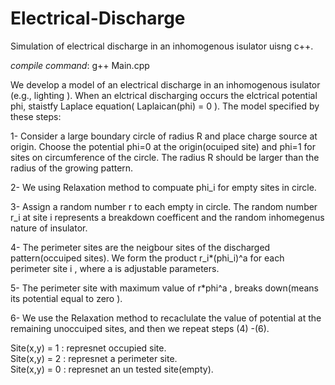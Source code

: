 # Electrical-Discharge
Simulation of electrical discharge in an inhomogenous isulator uisng c++.

*compile command*: g++ Main.cpp

We develop a model of an electrical discharge in an inhomogenous isulator (e.g., lighting ). When an elctrical discharging occurs the elctrical potential phi, staistfy Laplace equation( Laplaican(phi) = 0 ).  The model specified by these steps:

1- Consider a large boundary circle of radius R and place charge source at origin. Choose the potential phi=0 at the origin(ocuiped site)
	and phi=1 for sites on circumference of the circle. The radius R should be larger than the radius of the growing pattern. 

2- We using Relaxation method to compuate phi_i for empty sites in circle.

3- Assign a random number r to each empty in circle. The random number r_i at site i represents a breakdown coefficent and the random inhomegenus nature of insulator.

4- The perimeter sites are the neigbour sites of the discharged pattern(occuiped sites). We form the product r_i*(phi_i)^a for each perimeter site i , where a is adjustable parameters.

5- The perimeter site with maximum value of r*phi^a , breaks down(means its potential equal to zero ).

6- We use the Relaxation method to recaclulate the value of potential at the remaining unoccuiped sites, and then we repeat steps (4) -(6).


Site(x,y) = 1	:	represnet occupied site.<br/>
Site(x,y) = 2	:	represnet a perimeter site.<br/>
Site(x,y) = 0	:	represnet an un tested site(empty).
